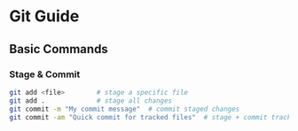# Git Guide

## Basic Commands

### Stage & Commit
```bash
git add <file>        # stage a specific file
git add .             # stage all changes
git commit -m "My commit message"  # commit staged changes
git commit -am "Quick commit for tracked files"  # stage + commit tracked files
